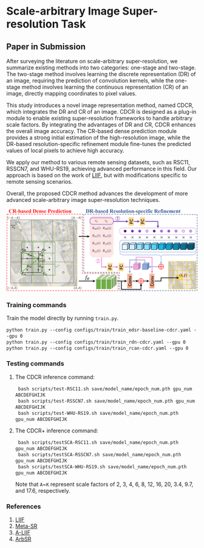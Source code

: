 # Scale-arbitrary Image Super-resolution Task
## Paper in Submission

After surveying the literature on scale-arbitrary super-resolution, we summarize existing methods into two categories: one-stage and two-stage. The two-stage method involves learning the discrete representation (DR) of an image, requiring the prediction of convolution kernels, while the one-stage method involves learning the continuous representation (CR) of an image, directly mapping coordinates to pixel values.

This study introduces a novel image representation method, named CDCR, which integrates the DR and CR of an image. CDCR is designed as a plug-in module to enable existing super-resolution frameworks to handle arbitrary scale factors. By integrating the advantages of DR and CR, CDCR enhances the overall image accuracy. The CR-based dense prediction module provides a strong initial estimation of the high-resolution image, while the DR-based resolution-specific refinement module fine-tunes the predicted values of local pixels to achieve high accuracy.

We apply our method to various remote sensing datasets, such as RSC11, RSSCN7, and WHU-RS19, achieving advanced performance in this field. Our approach is based on the work of [LIIF](https://github.com/yinboc/liif), but with modifications specific to remote sensing scenarios.

Overall, the proposed CDCR method advances the development of more advanced scale-arbitrary image super-resolution techniques.

![CDCR](https://github.com/Suanmd/CDCR/blob/main/img/example.png)

### Training commands

Train the model directly by running `train.py`.

    python train.py --config configs/train/train_edsr-baseline-cdcr.yaml --gpu 0
    python train.py --config configs/train/train_rdn-cdcr.yaml --gpu 0
    python train.py --config configs/train/train_rcan-cdcr.yaml --gpu 0

### Testing commands
1) The CDCR inference command:

	    bash scripts/test-RSC11.sh save/model_name/epoch_num.pth gpu_num ABCDEFGHIJK
	    bash scripts/test-RSSCN7.sh save/model_name/epoch_num.pth gpu_num ABCDEFGHIJK
	    bash scripts/test-WHU-RS19.sh save/model_name/epoch_num.pth gpu_num ABCDEFGHIJK

2) The CDCR+ inference command:

	    bash scripts/testSCA-RSC11.sh save/model_name/epoch_num.pth gpu_num ABCDEFGHIJK
	    bash scripts/testSCA-RSSCN7.sh save/model_name/epoch_num.pth gpu_num ABCDEFGHIJK
	    bash scripts/testSCA-WHU-RS19.sh save/model_name/epoch_num.pth gpu_num ABCDEFGHIJK

	Note that `A`~`K` represent scale factors of 2, 3, 4, 6, 8, 12, 16, 20, 3.4, 9.7, and 17.6, respectively.

### References

 1. [LIIF](https://github.com/yinboc/liif)
 2. [Meta-SR](https://github.com/XuecaiHu/Meta-SR-Pytorch)
 3. [A-LIIF](https://github.com/LeeHW-THU/A-LIIF)
 4. [ArbSR](https://github.com/The-Learning-And-Vision-Atelier-LAVA/ArbSR)


